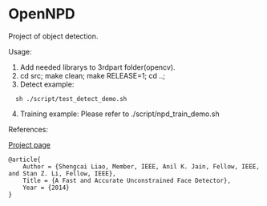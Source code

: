 # OpenNPD

Project of object detection.

 Usage:
  1. Add needed librarys to 3rdpart folder(opencv).
  2. cd src; make clean; make RELEASE=1; cd ..;
  3. Detect example:
  ```
    sh ./script/test_detect_demo.sh
  ```
  4. Training example:
    Please refer to ./script/npd_train_demo.sh


References:

  [Project page](http://www.cbsr.ia.ac.cn/users/scliao/projects/npdface/index.html)
  
  ```
  @article{
      Author = {Shengcai Liao, Member, IEEE, Anil K. Jain, Fellow, IEEE, and Stan Z. Li, Fellow, IEEE},
      Title = {A Fast and Accurate Unconstrained Face Detector},
      Year = {2014}
  }
  ```
